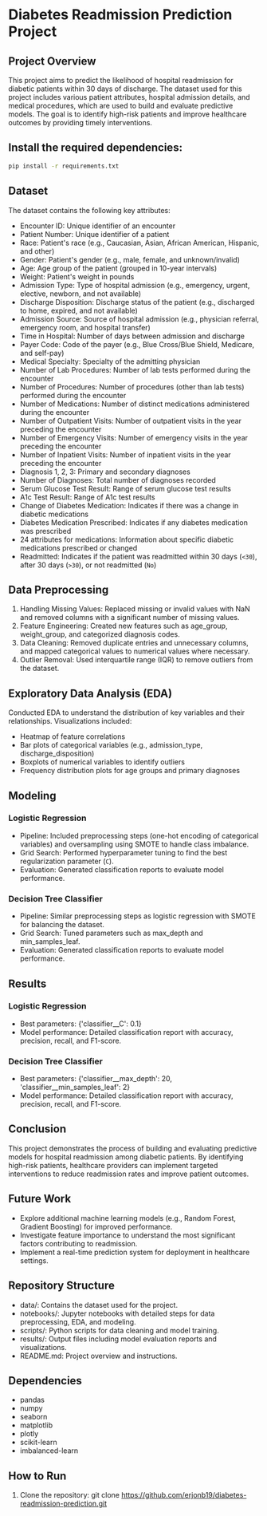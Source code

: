 # Diabetes Readmission Prediction Project



## Project Overview



This project aims to predict the likelihood of hospital readmission for diabetic patients within 30 days of discharge. The dataset used for this project includes various patient attributes, hospital admission details, and medical procedures, which are used to build and evaluate predictive models. The goal is to identify high-risk patients and improve healthcare outcomes by providing timely interventions.


## Install the required dependencies:
```bash
pip install -r requirements.txt
```


## Dataset



The dataset contains the following key attributes:



- Encounter ID: Unique identifier of an encounter
- Patient Number: Unique identifier of a patient
- Race: Patient's race (e.g., Caucasian, Asian, African American, Hispanic, and other)
- Gender: Patient's gender (e.g., male, female, and unknown/invalid)
- Age: Age group of the patient (grouped in 10-year intervals)
- Weight: Patient's weight in pounds
- Admission Type: Type of hospital admission (e.g., emergency, urgent, elective, newborn, and not available)
- Discharge Disposition: Discharge status of the patient (e.g., discharged to home, expired, and not available)
- Admission Source: Source of hospital admission (e.g., physician referral, emergency room, and hospital transfer)
- Time in Hospital: Number of days between admission and discharge
- Payer Code: Code of the payer (e.g., Blue Cross/Blue Shield, Medicare, and self-pay)
- Medical Specialty: Specialty of the admitting physician
- Number of Lab Procedures: Number of lab tests performed during the encounter
- Number of Procedures: Number of procedures (other than lab tests) performed during the encounter
- Number of Medications: Number of distinct medications administered during the encounter
- Number of Outpatient Visits: Number of outpatient visits in the year preceding the encounter
- Number of Emergency Visits: Number of emergency visits in the year preceding the encounter
- Number of Inpatient Visits: Number of inpatient visits in the year preceding the encounter
- Diagnosis 1, 2, 3: Primary and secondary diagnoses
- Number of Diagnoses: Total number of diagnoses recorded
- Serum Glucose Test Result: Range of serum glucose test results
- A1c Test Result: Range of A1c test results
- Change of Diabetes Medication: Indicates if there was a change in diabetic medications
- Diabetes Medication Prescribed: Indicates if any diabetes medication was prescribed
- 24 attributes for medications: Information about specific diabetic medications prescribed or changed
- Readmitted: Indicates if the patient was readmitted within 30 days (`<30`), after 30 days (`>30`), or not readmitted (`No`)



## Data Preprocessing



1. Handling Missing Values: Replaced missing or invalid values with NaN and removed columns with a significant number of missing values.
2. Feature Engineering: Created new features such as age_group, weight_group, and categorized diagnosis codes.
3. Data Cleaning: Removed duplicate entries and unnecessary columns, and mapped categorical values to numerical values where necessary.
4. Outlier Removal: Used interquartile range (IQR) to remove outliers from the dataset.



## Exploratory Data Analysis (EDA)



Conducted EDA to understand the distribution of key variables and their relationships. Visualizations included:



- Heatmap of feature correlations
- Bar plots of categorical variables (e.g., admission_type, discharge_disposition)
- Boxplots of numerical variables to identify outliers
- Frequency distribution plots for age groups and primary diagnoses



## Modeling



### Logistic Regression



- Pipeline: Included preprocessing steps (one-hot encoding of categorical variables) and oversampling using SMOTE to handle class imbalance.
- Grid Search: Performed hyperparameter tuning to find the best regularization parameter (`C`).
- Evaluation: Generated classification reports to evaluate model performance.



### Decision Tree Classifier



- Pipeline: Similar preprocessing steps as logistic regression with SMOTE for balancing the dataset.
- Grid Search: Tuned parameters such as max_depth and min_samples_leaf.
- Evaluation: Generated classification reports to evaluate model performance.



## Results



### Logistic Regression



- Best parameters: {'classifier__C': 0.1}
- Model performance: Detailed classification report with accuracy, precision, recall, and F1-score.



### Decision Tree Classifier



- Best parameters: {'classifier__max_depth': 20, 'classifier__min_samples_leaf': 2}
- Model performance: Detailed classification report with accuracy, precision, recall, and F1-score.



## Conclusion



This project demonstrates the process of building and evaluating predictive models for hospital readmission among diabetic patients. By identifying high-risk patients, healthcare providers can implement targeted interventions to reduce readmission rates and improve patient outcomes.



## Future Work



- Explore additional machine learning models (e.g., Random Forest, Gradient Boosting) for improved performance.
- Investigate feature importance to understand the most significant factors contributing to readmission.
- Implement a real-time prediction system for deployment in healthcare settings.



## Repository Structure



- data/: Contains the dataset used for the project.
- notebooks/: Jupyter notebooks with detailed steps for data preprocessing, EDA, and modeling.
- scripts/: Python scripts for data cleaning and model training.
- results/: Output files including model evaluation reports and visualizations.
- README.md: Project overview and instructions.



## Dependencies



- pandas
- numpy
- seaborn
- matplotlib
- plotly
- scikit-learn
- imbalanced-learn



## How to Run



1. Clone the repository:
git clone https://github.com/erjonb19/diabetes-readmission-prediction.git
